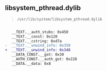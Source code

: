 ## libsystem_pthread.dylib

> `/usr/lib/system/libsystem_pthread.dylib`

```diff

   __TEXT.__auth_stubs: 0x450
   __TEXT.__const: 0x120
   __TEXT.__cstring: 0xd7a
-  __TEXT.__unwind_info: 0x350
+  __TEXT.__unwind_info: 0x348
   __DATA_CONST.__got: 0x30
   __AUTH_CONST.__auth_got: 0x228
   __DATA.__data: 0x8

```
